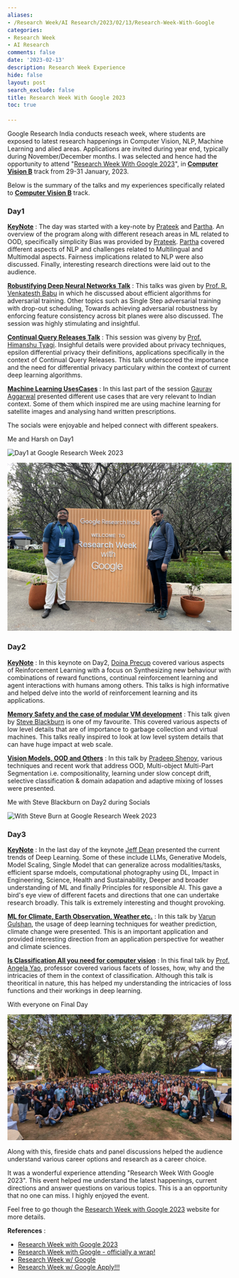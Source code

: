 ```yaml
---
aliases:
- /Research Week/AI Research/2023/02/13/Research-Week-With-Google
categories:
- Research Week
- AI Research
comments: false
date: '2023-02-13'
description: Research Week Experience
hide: false
layout: post
search_exclude: false
title: Research Week With Google 2023
toc: true

---
```


Google Research India conducts reseach week, where students are exposed to latest research happenings in Computer Vision, NLP, Machine Learning and alied areas. Applications are invited during year end, typically during November/December months. I was selected and hence had the opportunity to attend "[Research Week With Google 2023](https://sites.google.com/view/researchweek2023/)", in **<u>Computer Vision B</u>** track from 29-31 January, 2023.

Below is the summary of the talks and my experiences specifically related to **<u>Computer Vision B</u>** track.

### **Day1**

**<u>KeyNote</u>** : The day was started with a key-note by [Prateek](https://www.prateekjain.org/) and [Partha](https://parthatalukdar.github.io/). An overview of the program along with different reseach areas in ML related to OOD, specifically simplicity Bias was provided by [Prateek](https://www.prateekjain.org/). [Partha](https://parthatalukdar.github.io/) covered different aspects of NLP and challenges related to Multilingual and Multimodal aspects. Fairness implications related to NLP were also discussed. Finally, interesting research directions were laid out to the audience.

**<u>Robustifying Deep Neural Networks Talk</u>** : This talks was given by [Prof. R. Venkatesth Babu](http://cds.iisc.ac.in/faculty/venky/) in which he discussed about efficient algorithms for adversarial training. Other topics such as Single Step adversarial training with drop-out scheduling, Towards achieving adversarial robustness by enforcing feature consistency across bit planes were also discussed. The session was highly stimulating and insightful.

**<u>Continual Query Releases Talk</u>** : This session was giveny by [Prof. Himanshu Tyagi](https://ece.iisc.ac.in/~htyagi/). Insighful details were provided about privacy techniques, epsilon differential privacy their definitions, applications specifically in the context of Continual Query Releases. This talk underscored the importance and the need for differential privacy particulary within the context of current deep learning algorithms.

**<u>Machine Learning UsesCases</u>** : In this last part of the session [Gaurav Aggarwal](https://research.google/people/GauravAggarwal/) presented different use cases that are very relevant to Indian context. Some of them which inspired me are using machine learning for satellite images and analysing hand written prescriptions.

The socials were enjoyable and helped connect with different speakers.

Me and Harsh on Day1

![](./Google_Research_Week_2023_Sasikanth.png "Day1 at Google Research Week 2023")

![](./Google_Research_Week_2023_Harsh.jpeg "With Harsh at Google Research Week 2023")

### **Day2**

**<u>KeyNote</u>** : In this keynote on Day2, [Doina Precup](https://mila.quebec/en/person/doina-precup/) covered various aspects of Reinforcement Learning with a focus on Synthesizing new behaviour with combinations of reward functions, continual reinforcement learning and agent interactions with humans among others. This talks is high informative and helped delve into the world of reinforcement learning and its applications.


**<u>Memory Safety and the case of modular VM development</u>** : This talk given by [Steve Blackburn](https://mila.quebec/en/person/doina-precup/) is one of my favourite. This covered various aspects of low level details that are of importance to garbage collection and virtual machines. This talks really inspired to look at low level system details that can have huge impact at web scale.

**<u>Vision Models, OOD and Others</u>** : In this talk by [Pradeep Shenoy](https://research.google/people/106965/), various techniques and recent work that address OOD, Multi-object Multi-Part Segmentation i.e. compositionality, learning under slow concept drift, selective classification & domain adapation and adaptive mixing of losses were presented.

Me with Steve Blackburn on Day2 during Socials

![](./Google_Research_Week_2023_Steve_Burns.png "With Steve Burn at Google Research Week 2023")

### **Day3**

**<u>KeyNote</u>** : In the last day of the keynote [Jeff Dean](https://research.google/people/jeff/) presented the current trends of Deep Learning. Some of these include LLMs, Generative Models, Model Scaling, Single Model that can generalize across modalities/tasks, efficient sparse mdoels, computational photography using DL, Impact in Engineering, Science, Health and Sustainability, Deeper and broader understanding of ML and finally Principles for responsible AI. This gave a bird's eye view of different facets and directions that one can undertake research broadly. This talk is extremely interesting and thought provoking.


**<u>ML for Climate, Earth Observation, Weather etc.</u>** : In this talk by [Varun Gulshan](https://research.google/people/105170/), the usage of deep learning techniques for weather prediction, climate change were presented. This is an important application and provided interesting direction from an application perspective for weather and climate sciences.


**<u>Is Classification All you need for computer vision</u>** : In this final talk by [Prof. Angela Yao](https://www.comp.nus.edu.sg/~ayao/), professor covered various facets of losses, how, why and the intricacies of them in the context of classification. Although this talk is theoritical in nature, this has helped my understanding the intricacies of loss functions and their workings in deep learning.

With everyone on Final Day

![](./Google_Research_Week_2023_All.jpeg "Everyone at Google Research Week 2023 Final Day")

Along with this, fireside chats and panel discussions helped the audience understand various career options and research as a career choice.

It was a wonderful experience attending "Research Week With Google 2023". This event helped  me understand the latest happenings, current directions and answer questions on various topics. This is a an opportunity that no one can miss. I highly enjoyed the event.

Feel free to go though the [Research Week with Google 2023](https://sites.google.com/view/researchweek2023/) website for more details.


**References** :

- [Research Week with Google 2023](https://sites.google.com/view/researchweek2023/)
- [Research Week with Google - officially a wrap! ](https://twitter.com/divy93t/status/1620435751220711425?s=20)
- [Research Week w/ Google](https://twitter.com/divy93t/status/1619232027613749250?s=20)
- [Research Week w/ Google Apply!!!](https://twitter.com/divy93t/status/1592599586681786368?s=20)
